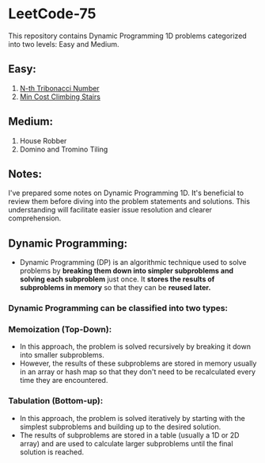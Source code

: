 # LeetCode-75

This repository contains Dynamic Programming 1D problems categorized into two levels: Easy and Medium.

## Easy: 
1. [N-th Tribonacci Number](https://github.com/Shubham-Nahar-Java-Coder/Leetcode-75/tree/master/Dynamic-Programming-1D/N-th-Tribonacci-Number)
2. [Min Cost Climbing Stairs](https://github.com/Shubham-Nahar-Java-Coder/Leetcode-75/tree/master/Dynamic-Programming-1D/Min-Cost-Climbing-Stairs)

## Medium: 
1. House Robber
2. Domino and Tromino Tiling

## Notes:

I've prepared some notes on Dynamic Programming 1D. It's beneficial to review them before diving into the problem statements and solutions. This understanding will facilitate easier issue resolution and clearer comprehension.

## Dynamic Programming:
- Dynamic Programming (DP) is an algorithmic technique used to solve problems by **breaking them down into simpler subproblems and solving each subproblem** just once. It **stores the results of subproblems in memory** so that they can be **reused later.**

### Dynamic Programming can be classified into two types:

### Memoization (Top-Down):

- In this approach, the problem is solved recursively by breaking it down into smaller subproblems.
- However, the results of these subproblems are stored in memory usually in an array or hash map so that they don't need to be recalculated every time they are encountered.

### Tabulation (Bottom-up):

- In this approach, the problem is solved iteratively by starting with the simplest subproblems and building up to the desired solution.
- The results of subproblems are stored in a table (usually a 1D or 2D array) and are used to calculate larger subproblems until the final solution is reached.
